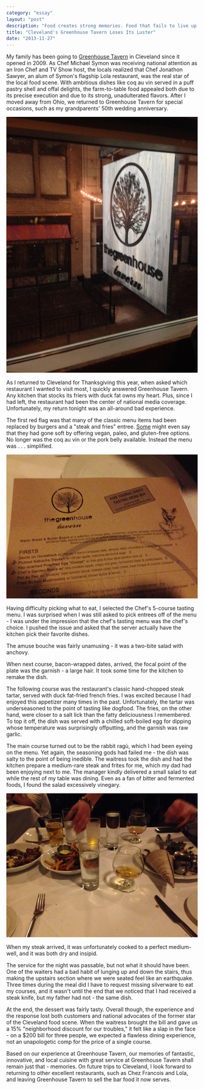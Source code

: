 ```yaml
---
category: "essay"
layout: "post"
description: "Food creates strong memories. Food that fails to live up to prior experiences is a nightmare."
title: "Cleveland's Greenhouse Tavern Loses Its Luster"
date: "2013-11-27"
---
```


My family has been going to [Greenhouse Tavern](http://www.thegreenhousetavern.com/) in Cleveland since it opened in 2009. As Chef Michael Symon was receiving national attention as an Iron Chef and TV Show host, the locals realized that Chef Jonathon Sawyer, an alum of Symon's flagship Lola restaurant, was the real star of the local food scene. With ambitious dishes like coq au vin served in a puff pastry shell and offal delights, the farm-to-table food appealed both due to its precise execution and due to its strong, unadulterated flavors. After I moved away from Ohio, we returned to Greenhouse Tavern for special occasions, such as my grandparents' 50th wedding anniversary. 

<img class="full" src="/images/greenhouse_sign.jpg" alt="Greenhouse Tavern sign">

As I returned to Cleveland for Thanksgiving this year, when asked which restaurant I wanted to visit most, I quickly answered Greenhouse Tavern. Any kitchen that stocks its friers with duck fat owns my heart. Plus, since I had left, the restaurant had been the center of national media coverage. Unfortunately, my return tonight was an all-around bad experience. 

The first red flag was that many of the classic menu items had been replaced by burgers and a "steak and fries" entree. [Some](http://en.wikipedia.org/wiki/Anthony_Bourdain) might even say that they had gone soft by offering vegan, paleo, and gluten-free options. No longer was the coq au vin or the pork belly available. Instead the menu was . . . simplified.

<img class="full" src="/images/greenhouse_menu.jpg" alt="Greenhouse Tavern Menu" >

Having difficulty picking what to eat, I selected the Chef's 5-course tasting menu. I was surprised when I was still asked to pick entrees off of the menu - I was under the impression that the chef's tasting menu was the chef's choice. I pushed the issue and asked that the server actually have the kitchen pick their favorite dishes. 

The amuse bouche was fairly unamusing - it was a two-bite salad with anchovy. 

When next course, bacon-wrapped dates, arrived, the focal point of the plate was the garnish - a large hair. It took some time for the kitchen to remake the dish. 

The following course was the restaurant's classic hand-chopped steak tartar, served with duck fat-fried french fries. I was excited because I had enjoyed this appetizer many times in the past. Unfortunately, the tartar was underseasoned to the point of tasting like dogfood. The fries, on the other hand, were closer to a salt lick than the fatty deliciousness I remembered. To top it off, the dish was served with a chilled soft-boiled egg for dipping whose temperature was surprisingly offputting, and the garnish was raw garlic. 

The main course turned out to be the rabbit ragù, which I had been eyeing on the menu. Yet again, the seasoning gods had failed me - the dish was salty to the point of being inedible. The waitress took the dish and had the kitchen prepare a medium-rare steak and frites for me, which my dad had been enjoying next to me. The manager kindly delivered a small salad to eat while the rest of my table was dining. Even as a fan of bitter and fermented foods, I found the salad excessively vinegary.

<img class="full" src="/images/greenhouse_table.jpg" alt="Table at Greenhouse Tavern"> 

When my steak arrived, it was unfortunately cooked to a perfect medium-well, and it was both dry and insipid. 

The service for the night was passable, but not what it should have been. One of the waiters had a bad habit of lunging up and down the stairs, thus making the upstairs section where we were seated feel like an earthquake. Three times during the meal did I have to request missing silverware to eat my courses, and it wasn't until the end that we noticed that I had received a steak knife, but my father had not - the same dish. 

At the end, the dessert was fairly tasty. Overall though, the experience and the response lost both customers and national advocates of the former star of the Cleveland food scene. When the waitress brought the bill and gave us a 15% "neighborhood discount for our troubles," it felt like a slap in the face - on a $200 bill for three people, we expected a flawless dining experience, not an unapologetic comp for the price of a single course. 

Based on our experience at Greenhouse Tavern, our memories of fantastic, innovative, and local cuisine with great service at Greenhouse Tavern shall remain just that - memories. On future trips to Cleveland, I look forward to returning to other excellent restaurants, such as Chez Francois and Lola, and leaving Greenhouse Tavern to sell the bar food it now serves. 

 
